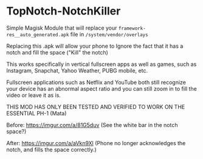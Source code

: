 # TopNotch-NotchKiller
Simple Magisk Module that will replace your `framework-res__auto_generated.apk` file in `/system/vendor/overlays`

Replacing this .apk will allow your phone to Ignore the fact that it has a notch and fill the space ("Kill" the notch)

This works specifically in vertical fullscreen apps as well as games, such as Instagram, Snapchat, Yahoo Weather, PUBG mobile, etc.

Fullscreen applications such as Netflix and YouTube both still recognize your device has an abnormal aspect ratio and you can still zoom in to fill the video or leave it as is.

THIS MOD HAS ONLY BEEN TESTED AND VERIFIED TO WORK ON THE ESSENTIAL PH-1 (Mata)

Before: https://imgur.com/a/81G5duv (See the white bar in the notch space?)

After: https://imgur.com/a/aVkn9Xl (Phone no longer acknowledges the notch, and fills the space correctly.)
